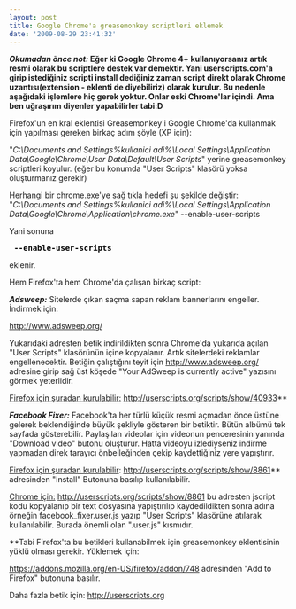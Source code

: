 ```yaml
---
layout: post
title: Google Chrome'a greasemonkey scriptleri eklemek
date: '2009-08-29 23:41:32'
---
```


<strong><em>Okumadan önce not:</em> Eğer ki Google Chrome 4+ kullanıyorsanız artık resmi olarak bu scriptlere destek var demektir. Yani userscripts.com'a girip istediğiniz scripti install dediğiniz zaman script direkt olarak Chrome uzantısı(extension - eklenti de diyebiliriz) olarak kurulur. Bu nedenle aşağıdaki işlemlere hiç gerek yoktur. Onlar eski Chrome'lar içindi. Ama ben uğraşırım diyenler yapabilirler tabi:D</strong>

<span style="background-color: #ffffff;">Firefox'un en kral eklentisi Greasemonkey'i Google Chrome'da kullanmak için yapılması gereken birkaç adım şöyle (XP için):</span>

"<em>C:\Documents and Settings\%kullanici adi%\Local Settings\Application Data\Google\Chrome\User Data\Default\User Scripts</em>" yerine greasemonkey scriptleri koyulur. (eğer bu konumda "User Scripts" klasörü yoksa oluşturmanız gerekir)

Herhangi bir chrome.exe'ye sağ tıkla hedefi şu şekilde değiştir: "<em>C:\Documents and Settings\%kullanici adi%\Local Settings\Application Data\Google\Chrome\Application\chrome.exe</em>" --enable-user-scripts

Yani sonuna
<pre><strong><span style="color: #000000;"> --enable-user-scripts</span></strong></pre>
eklenir.

Hem Firefox'ta hem Chrome'da çalışan birkaç script:

<em><strong>Adsweep:</strong></em> Sitelerde çıkan saçma sapan reklam bannerlarını engeller. İndirmek için:

<a href="http://www.adsweep.org/">http://www.adsweep.org/</a>

Yukarıdaki adresten betik indirildikten sonra Chrome'da yukarıda açılan "User Scripts" klasörünün içine kopyalanır. Artık sitelerdeki reklamlar engellenecektir. Betiğin çalıştığını teyit için <a href="http://www.adsweep.org/">http://www.adsweep.org/</a> adresine girip sağ üst köşede "Your AdSweep is currently active" yazısını görmek yeterlidir.

<span style="text-decoration: underline;">Firefox için şuradan kurulabilir:</span> <a href="http://userscripts.org/scripts/show/40933">http://userscripts.org/scripts/show/40933</a>**

<em><strong>Facebook Fixer:</strong></em> Facebook'ta her türlü küçük resmi açmadan önce üstüne gelerek beklendiğinde büyük şekliyle gösteren bir betiktir. Bütün albümü tek sayfada gösterebilir. Paylaşılan videolar için videonun penceresinin yanında "Download video" butonu oluşturur. Hatta videoyu izlediyseniz indirme yapmadan direk tarayıcı önbelleğinden çekip kaydettiğiniz yere yapıştırır.

<span style="text-decoration: underline;">Firefox için şuradan kurulabilir</span>: <a href="http://userscripts.org/scripts/show/8861">http://userscripts.org/scripts/show/8861</a>** adresinden "Install" Butonuna basılıp kullanılabilir.

<span style="text-decoration: underline;">Chrome için:</span> <a href="http://userscripts.org/scripts/show/8861">http://userscripts.org/scripts/show/8861</a> bu adresten jscript kodu kopyalanıp bir text dosyasına yapıştırılıp kaydedildikten sonra adına örneğin facebook_fixer.user.js yazıp "User Scripts" klasörüne atılarak kullanılabilir. Burada önemli olan ".user.js" kısmıdır.

**Tabi Firefox'ta bu betikleri kullanabilmek için greasemonkey eklentisinin yüklü olması gerekir. Yüklemek için:

<a href="https://addons.mozilla.org/en-US/firefox/addon/748">https://addons.mozilla.org/en-US/firefox/addon/748</a> adresinden "Add to Firefox" butonuna basılır.

Daha fazla betik için: http://userscripts.org